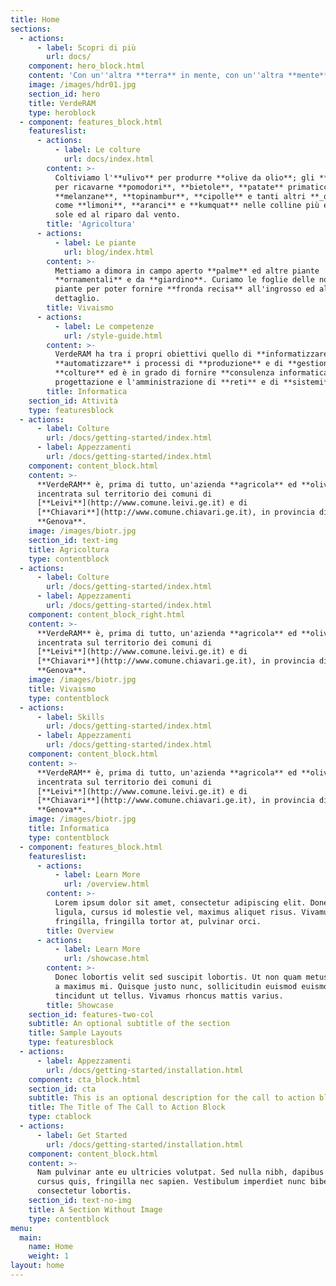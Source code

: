 ```yaml
---
title: Home
sections:
  - actions:
      - label: Scopri di più
        url: docs/
    component: hero_block.html
    content: 'Con un''altra **terra** in mente, con un''altra **mente** in terra.'
    image: /images/hdr01.jpg
    section_id: hero
    title: VerdeRAM
    type: heroblock
  - component: features_block.html
    featureslist:
      - actions:
          - label: Le colture
            url: docs/index.html
        content: >-
          Coltiviamo l'**ulivo** per produrre **olive da olio**; gli **orti**
          per ricavarne **pomodori**, **bietole**, **patate** primaticce,
          **melanzane**, **topinambur**, **cipolle** e tanti altri **_ortaggi di stagione_** e gli **agrumi**
          come **limoni**, **aranci** e **kumquat** nelle colline più esposte al
          sole ed al riparo dal vento.
        title: 'Agricoltura'
      - actions:
          - label: Le piante
            url: blog/index.html
        content: >-
          Mettiamo a dimora in campo aperto **palme** ed altre piante
          **ornamentali** e da **giardino**. Curiamo le foglie delle nostre
          piante per poter fornire **fronda recisa** all'ingrosso ed al
          dettaglio.
        title: Vivaismo
      - actions:
          - label: Le competenze
            url: /style-guide.html
        content: >-
          VerdeRAM ha tra i propri obiettivi quello di **informatizzare** ed
          **automatizzare** i processi di **produzione** e di **gestione** delle
          **colture** ed è in grado di fornire **consulenza informatica** per la
          progettazione e l'amministrazione di **reti** e di **sistemi**.
        title: Informatica
    section_id: Attività
    type: featuresblock
  - actions:
      - label: Colture
        url: /docs/getting-started/index.html
      - label: Appezzamenti
        url: /docs/getting-started/index.html
    component: content_block.html
    content: >-
      **VerdeRAM** è, prima di tutto, un'azienda **agricola** ed **olivicola**
      incentrata sul territorio dei comuni di
      [**Leivi**](http://www.comune.leivi.ge.it) e di
      [**Chiavari**](http://www.comune.chiavari.ge.it), in provincia di
      **Genova**.
    image: /images/biotr.jpg
    section_id: text-img
    title: Agricoltura
    type: contentblock
  - actions:
      - label: Colture
        url: /docs/getting-started/index.html
      - label: Appezzamenti
        url: /docs/getting-started/index.html
    component: content_block_right.html
    content: >-
      **VerdeRAM** è, prima di tutto, un'azienda **agricola** ed **olivicola**
      incentrata sul territorio dei comuni di
      [**Leivi**](http://www.comune.leivi.ge.it) e di
      [**Chiavari**](http://www.comune.chiavari.ge.it), in provincia di
      **Genova**.
    image: /images/biotr.jpg
    title: Vivaismo
    type: contentblock    
  - actions:
      - label: Skills
        url: /docs/getting-started/index.html
      - label: Appezzamenti
        url: /docs/getting-started/index.html
    component: content_block.html
    content: >-
      **VerdeRAM** è, prima di tutto, un'azienda **agricola** ed **olivicola**
      incentrata sul territorio dei comuni di
      [**Leivi**](http://www.comune.leivi.ge.it) e di
      [**Chiavari**](http://www.comune.chiavari.ge.it), in provincia di
      **Genova**.
    image: /images/biotr.jpg
    title: Informatica
    type: contentblock        
  - component: features_block.html
    featureslist:
      - actions:
          - label: Learn More
            url: /overview.html
        content: >-
          Lorem ipsum dolor sit amet, consectetur adipiscing elit. Donec nisl
          ligula, cursus id molestie vel, maximus aliquet risus. Vivamus in nibh
          fringilla, fringilla tortor at, pulvinar orci.
        title: Overview
      - actions:
          - label: Learn More
            url: /showcase.html
        content: >-
          Donec lobortis velit sed suscipit lobortis. Ut non quam metus. Nullam
          a maximus mi. Quisque justo nunc, sollicitudin euismod euismod at,
          tincidunt ut tellus. Vivamus rhoncus mattis varius.
        title: Showcase
    section_id: features-two-col
    subtitle: An optional subtitle of the section
    title: Sample Layouts
    type: featuresblock
  - actions:
      - label: Appezzamenti
        url: /docs/getting-started/installation.html
    component: cta_block.html
    section_id: cta
    subtitle: This is an optional description for the call to action block.
    title: The Title of The Call to Action Block
    type: ctablock
  - actions:
      - label: Get Started
        url: /docs/getting-started/installation.html
    component: content_block.html
    content: >-
      Nam pulvinar ante eu ultricies volutpat. Sed nulla nibh, dapibus sit amet
      cursus quis, fringilla nec sapien. Vestibulum imperdiet nunc bibendum
      consectetur lobortis.
    section_id: text-no-img
    title: A Section Without Image
    type: contentblock
menu:
  main:
    name: Home
    weight: 1
layout: home
---
```


